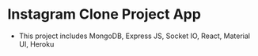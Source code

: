 # Instagram Clone Project App

- This project includes MongoDB, Express JS, Socket IO, React, Material UI, Heroku